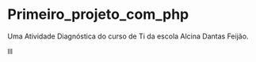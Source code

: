 # Primeiro_projeto_com_php

Uma Atividade Diagnóstica do curso de Ti da escola Alcina Dantas Feijão. 

lll
